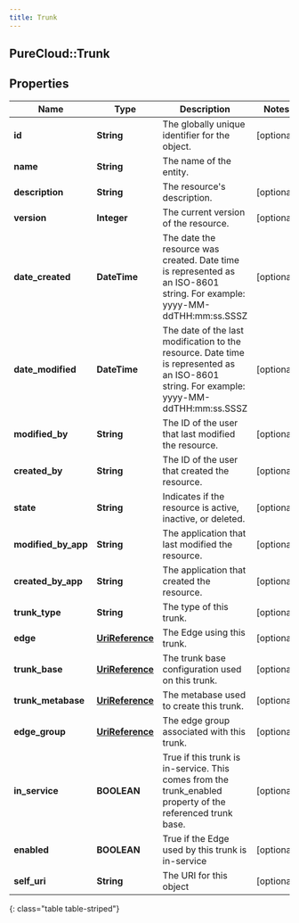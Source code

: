 ```yaml
---
title: Trunk
---
```

## PureCloud::Trunk

## Properties

|Name | Type | Description | Notes|
|------------ | ------------- | ------------- | -------------|
| **id** | **String** | The globally unique identifier for the object. | [optional] |
| **name** | **String** | The name of the entity. | |
| **description** | **String** | The resource&#39;s description. | [optional] |
| **version** | **Integer** | The current version of the resource. | [optional] |
| **date_created** | **DateTime** | The date the resource was created. Date time is represented as an ISO-8601 string. For example: yyyy-MM-ddTHH:mm:ss.SSSZ | [optional] |
| **date_modified** | **DateTime** | The date of the last modification to the resource. Date time is represented as an ISO-8601 string. For example: yyyy-MM-ddTHH:mm:ss.SSSZ | [optional] |
| **modified_by** | **String** | The ID of the user that last modified the resource. | [optional] |
| **created_by** | **String** | The ID of the user that created the resource. | [optional] |
| **state** | **String** | Indicates if the resource is active, inactive, or deleted. | [optional] |
| **modified_by_app** | **String** | The application that last modified the resource. | [optional] |
| **created_by_app** | **String** | The application that created the resource. | [optional] |
| **trunk_type** | **String** | The type of this trunk. | [optional] |
| **edge** | [**UriReference**](UriReference.html) | The Edge using this trunk. | [optional] |
| **trunk_base** | [**UriReference**](UriReference.html) | The trunk base configuration used on this trunk. | [optional] |
| **trunk_metabase** | [**UriReference**](UriReference.html) | The metabase used to create this trunk. | [optional] |
| **edge_group** | [**UriReference**](UriReference.html) | The edge group associated with this trunk. | [optional] |
| **in_service** | **BOOLEAN** | True if this trunk is in-service.  This comes from the trunk_enabled property of the referenced trunk base. | [optional] |
| **enabled** | **BOOLEAN** | True if the Edge used by this trunk is in-service | [optional] |
| **self_uri** | **String** | The URI for this object | [optional] |
{: class="table table-striped"}


